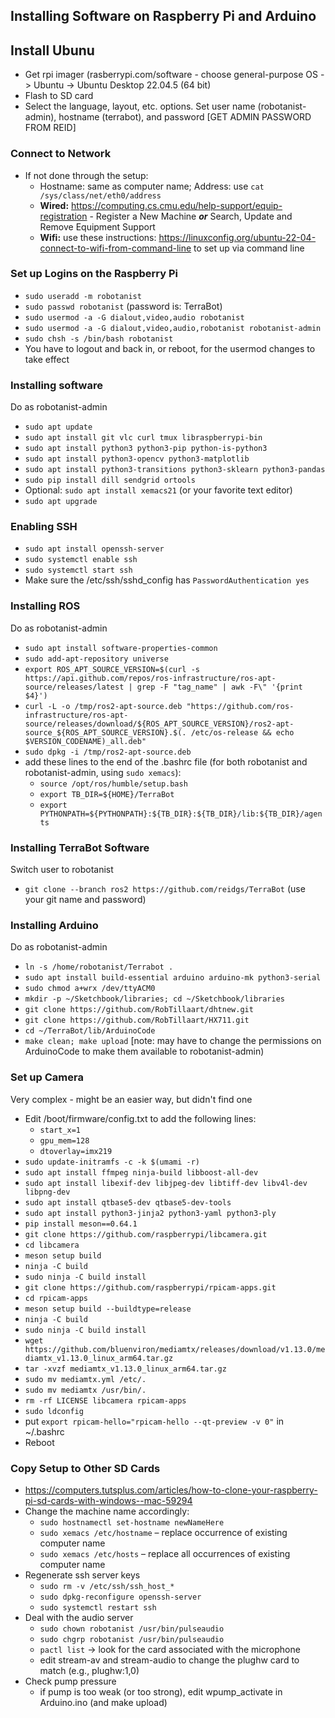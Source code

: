 ## Installing Software on Raspberry Pi and Arduino ##

## Install Ubunu ##
* Get rpi imager (rasberrypi.com/software - choose general-purpose OS -> Ubuntu -> Ubuntu Desktop 22.04.5 (64 bit)
* Flash to SD card
* Select the language, layout, etc. options. Set user name (robotanist-admin), hostname (terrabot<x>), and password [GET ADMIN PASSWORD FROM REID]

### Connect to Network ###
* If not done through the setup:
    - Hostname: same as computer name; Address: use `cat /sys/class/net/eth0/address`
    - __Wired:__ https://computing.cs.cmu.edu/help-support/equip-registration - Register a New Machine *__or__* Search, Update and Remove Equipment Support
    - __Wifi:__ use these instructions: https://linuxconfig.org/ubuntu-22-04-connect-to-wifi-from-command-line to set up via command line

###  Set up Logins on the Raspberry Pi ###
* `sudo useradd -m robotanist`
* `sudo passwd robotanist` (password is: TerraBot)
* `sudo usermod -a -G dialout,video,audio robotanist`
* `sudo usermod -a -G dialout,video,audio,robotanist robotanist-admin`
* `sudo chsh -s /bin/bash robotanist`
* You have to logout and back in, or reboot, for the usermod changes to take effect

### Installing software ###
Do as robotanist-admin
* `sudo apt update`
* `sudo apt install git vlc curl tmux libraspberrypi-bin`
* `sudo apt install python3 python3-pip python-is-python3`
* `sudo apt install python3-opencv python3-matplotlib`
* `sudo apt install python3-transitions python3-sklearn python3-pandas`
* `sudo pip install dill sendgrid ortools`
* Optional: `sudo apt install xemacs21` (or your favorite text editor)
* `sudo apt upgrade`

### Enabling SSH ###
* `sudo apt install openssh-server`
* `sudo systemctl enable ssh`
* `sudo systemctl start ssh`
* Make sure the /etc/ssh/sshd_config has `PasswordAuthentication yes`

<!--- if you are finding that you are running into errors, try the following:
* ssh-keygen -t rsa -f /etc/ssh/ssh_host_rsa_key  
* ssh-keygen -t ecdsa -f /etc/ssh/ssh_host_ecdsa_key  
* ssh-keygen -t ed25519 -f /etc/ssh/ssh_host_ed25519_key
--->

### Installing ROS ###
Do as robotanist-admin
* `sudo apt install software-properties-common`
* `sudo add-apt-repository universe`
* `export ROS_APT_SOURCE_VERSION=$(curl -s https://api.github.com/repos/ros-infrastructure/ros-apt-source/releases/latest | grep -F "tag_name" | awk -F\" '{print $4}')`
* `curl -L -o /tmp/ros2-apt-source.deb "https://github.com/ros-infrastructure/ros-apt-source/releases/download/${ROS_APT_SOURCE_VERSION}/ros2-apt-source_${ROS_APT_SOURCE_VERSION}.$(. /etc/os-release && echo $VERSION_CODENAME)_all.deb"`
* `sudo dpkg -i /tmp/ros2-apt-source.deb`
* add these lines to the end of the .bashrc file (for both robotanist and robotanist-admin, using `sudo xemacs`):
    - `source /opt/ros/humble/setup.bash`
    - `export TB_DIR=${HOME}/TerraBot`
    - `export PYTHONPATH=${PYTHONPATH}:${TB_DIR}:${TB_DIR}/lib:${TB_DIR}/agents`

### Installing TerraBot Software ###
Switch user to robotanist
* `git clone --branch ros2 https://github.com/reidgs/TerraBot` (use your git name and password)

### Installing Arduino ###
Do as robotanist-admin
* `ln -s /home/robotanist/Terrabot .`
* `sudo apt install build-essential arduino arduino-mk python3-serial`
* `sudo chmod a+wrx /dev/ttyACM0`
* `mkdir -p ~/Sketchbook/libraries; cd ~/Sketchbook/libraries`
* `git clone https://github.com/RobTillaart/dhtnew.git`
* `git clone https://github.com/RobTillaart/HX711.git`
* `cd ~/TerraBot/lib/ArduinoCode`
* `make clean; make upload` [note: may have to change the permissions on ArduinoCode to make them available to robotanist-admin)

<!--
### Installing ortools ###
Do as robotanist-admin
* download cmake-3.2.6 from cmake.org and make it
* `python -m pip install numpy==1.21`
* `python -m pip install ortools`
-->
<!---### Set up Python Libraries ###
* cd /home/robotanist-admin/.local/lib/
* sudo cp -r python3.8/site-packages/*  /usr/lib/python3/dist-packages/.
* sudo rm -rf python3.8
--->

### Set up Camera ###
Very complex - might be an easier way, but didn't find one
* Edit /boot/firmware/config.txt to add the following lines:
    - `start_x=1`
    - `gpu_mem=128`
    - `dtoverlay=imx219`
* `sudo update-initramfs -c -k $(umami -r)`
* `sudo apt install ffmpeg ninja-build libboost-all-dev`
* `sudo apt install libexif-dev libjpeg-dev libtiff-dev libv4l-dev libpng-dev`
* `sudo apt install qtbase5-dev qtbase5-dev-tools`
* `sudo apt install python3-jinja2 python3-yaml python3-ply`
* `pip install meson==0.64.1`
* `git clone https://github.com/raspberrypi/libcamera.git`
* `cd libcamera`
* `meson setup build`
* `ninja -C build`
* `sudo ninja -C build install`
* `git clone https://github.com/raspberrypi/rpicam-apps.git`
* `cd rpicam-apps`
* `meson setup build --buildtype=release`
* `ninja -C build`
* `sudo ninja -C build install`
* `wget https://github.com/bluenviron/mediamtx/releases/download/v1.13.0/mediamtx_v1.13.0_linux_arm64.tar.gz`
* `tar -xvzf mediamtx_v1.13.0_linux_arm64.tar.gz`
* `sudo mv mediamtx.yml /etc/.`
* `sudo mv mediamtx /usr/bin/.`
* `rm -rf LICENSE libcamera rpicam-apps`
* `sudo ldconfig`
* put `export rpicam-hello="rpicam-hello --qt-preview -v 0"` in ~/.bashrc
* Reboot

### Copy Setup to Other SD Cards ###
* https://computers.tutsplus.com/articles/how-to-clone-your-raspberry-pi-sd-cards-with-windows--mac-59294
* Change the machine name accordingly:
    - `sudo hostnamectl set-hostname newNameHere`
    - `sudo xemacs /etc/hostname` – replace occurrence of existing computer name
    - `sudo xemacs /etc/hosts` – replace all occurrences of existing computer name
* Regenerate ssh server keys
    - `sudo rm -v /etc/ssh/ssh_host_*`
    - `sudo dpkg-reconfigure openssh-server`
    - `sudo systemctl restart ssh`
* Deal with the audio server
    - `sudo chown robotanist /usr/bin/pulseaudio`
    - `sudo chgrp robotanist /usr/bin/pulseaudio`
    - `pactl list` -> look for the card associated with the microphone
    - edit stream-av and stream-audio to change the plughw card to match (e.g., plughw:1,0)
 * Check pump pressure
    - if pump is too weak (or too strong), edit wpump_activate in Arduino.ino (and make upload)
